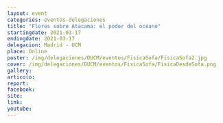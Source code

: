 ```yaml
---
layout: event
categories: eventos-delegaciones
title: "Flores sobre Atacama: el poder del océano"
startingdate: 2021-03-17
endingdate: 2021-03-17
delegacion: Madrid - UCM
place: Online
poster: /img/delegaciones/DUCM/eventos/FisicaSofa/FisicaSofa2.jpg
cover: /img/delegaciones/DUCM/eventos/FisicaSofa/FisicaDesdeSofa.png
gallery:
articolo:
report:
facebook:
site:
link:
youtube:
---
```

